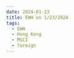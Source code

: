```yaml
---
date: 2024-01-23
title: EWH on 1/23/2024
tags: 
  - EWH
  - Hong Kong
  - MSCI
  - foreign
---
```

<div class="post">
<snapshot-grid 
    :reports="['2024/01/22/CTA/EWH', '2024/01/23/CTA/EWH', '2024/01/23/MTP/EWH']"
    chart="2024/01/23/Chart/EWH"
/>
<p>

</p>
<p>

</p>
</div>